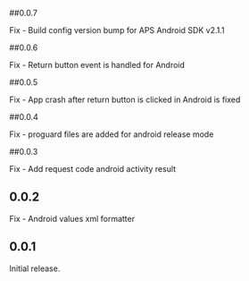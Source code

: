 ##0.0.7

Fix - Build config version bump for APS Android SDK v2.1.1

##0.0.6

Fix - Return button event is handled for Android

##0.0.5

Fix - App crash after return button is clicked in Android is fixed

##0.0.4

Fix - proguard files are added for android release mode

##0.0.3

Fix - Add request code android activity result 

## 0.0.2

Fix - Android values xml formatter

## 0.0.1

Initial release.
